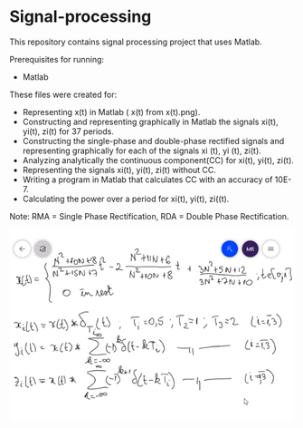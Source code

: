 # Signal-processing
This repository contains signal processing project that uses Matlab.

Prerequisites for running:
* Matlab

These files were created for:
* Representing x(t) in Matlab ( x(t) from x(t).png). 
* Constructing and representing graphically in Matlab the signals xi(t), yi(t), zi(t) for 37 periods.
* Constructing the single-phase and double-phase rectified signals and representing graphically for each of the signals xi (t), yi (t), zi(t).
* Analyzing analytically the continuous component(CC) for xi(t), yi(t), zi(t).
* Representing the signals xi(t), yi(t), zi(t) without CC.
* Writing a program in Matlab that calculates CC with an accuracy of 10E-7.
* Calculating the power over a period for xi(t), yi(t), zi((t).

Note: RMA = Single Phase Rectification, RDA = Double Phase Rectification.

![x(t)](/x(t).png)
